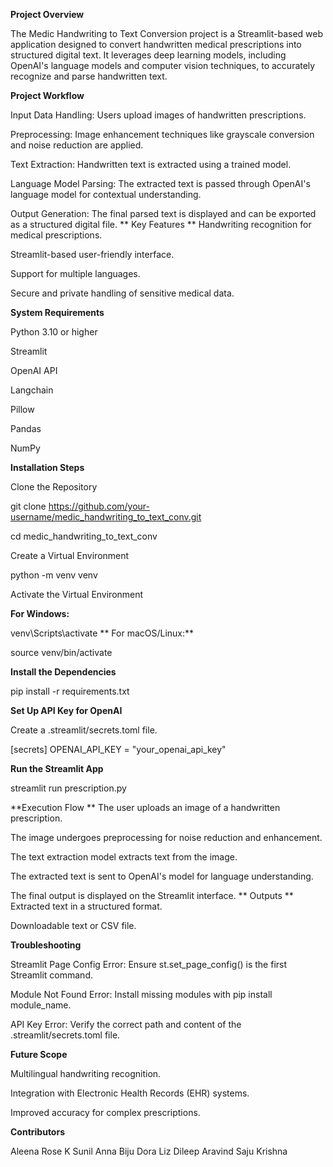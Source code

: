 **Project Overview**

The Medic Handwriting to Text Conversion project is a Streamlit-based web application designed to convert handwritten medical prescriptions into structured digital text. It leverages deep learning models, including OpenAI's language models and computer vision techniques, to accurately recognize and parse handwritten text.

**Project Workflow**

Input Data Handling: Users upload images of handwritten prescriptions.

Preprocessing: Image enhancement techniques like grayscale conversion and noise reduction are applied.

Text Extraction: Handwritten text is extracted using a trained model.

Language Model Parsing: The extracted text is passed through OpenAI's language model for contextual understanding.

Output Generation: The final parsed text is displayed and can be exported as a structured digital file.
**
Key Features
**
Handwriting recognition for medical prescriptions.

Streamlit-based user-friendly interface.

Support for multiple languages.

Secure and private handling of sensitive medical data.

**System Requirements**

Python 3.10 or higher

Streamlit

OpenAI API

Langchain

Pillow

Pandas

NumPy

**Installation Steps**

Clone the Repository

git clone https://github.com/your-username/medic_handwriting_to_text_conv.git

cd medic_handwriting_to_text_conv

Create a Virtual Environment

python -m venv venv

Activate the Virtual Environment

**For Windows:**

venv\Scripts\activate
**
For macOS/Linux:**

source venv/bin/activate

**Install the Dependencies**

pip install -r requirements.txt

**Set Up API Key for OpenAI**

Create a .streamlit/secrets.toml file.

[secrets]
OPENAI_API_KEY = "your_openai_api_key"

**Run the Streamlit App**

streamlit run prescription.py

**Execution Flow
**
The user uploads an image of a handwritten prescription.

The image undergoes preprocessing for noise reduction and enhancement.

The text extraction model extracts text from the image.

The extracted text is sent to OpenAI's model for language understanding.

The final output is displayed on the Streamlit interface.
**
Outputs
**
Extracted text in a structured format.

Downloadable text or CSV file.

**Troubleshooting**

Streamlit Page Config Error: Ensure st.set_page_config() is the first Streamlit command.

Module Not Found Error: Install missing modules with pip install module_name.

API Key Error: Verify the correct path and content of the .streamlit/secrets.toml file.

**Future Scope**

Multilingual handwriting recognition.

Integration with Electronic Health Records (EHR) systems.

Improved accuracy for complex prescriptions.

**Contributors**

Aleena Rose K Sunil
Anna Biju
Dora Liz Dileep
Aravind Saju Krishna

